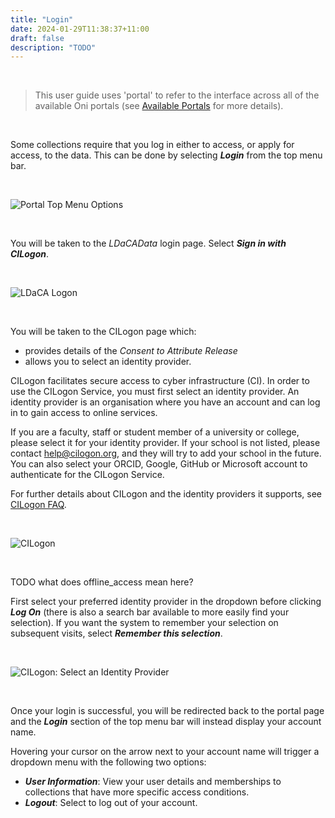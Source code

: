 ```yaml
---
title: "Login"
date: 2024-01-29T11:38:37+11:00
draft: false
description: "TODO"
---
```


<br>

> This user guide uses 'portal' to refer to the interface across all of the available Oni portals (see [Available Portals](/getting-started/available-portals/) for more details).

<br>

Some collections require that you log in either to access, or apply for access, to the data. This can be done by selecting ___Login___ from the top menu bar.

<br>

![Portal Top Menu Options](/help_docs/loginBox.png)

<br>

You will be taken to the _LDaCAData_ login page. Select ___Sign in with CILogon___.

<br>

![LDaCA Logon](/help_docs/LDaCALogon.png)

<br>

You will be taken to the CILogon page which:
- provides details of the _Consent to Attribute Release_
- allows you to select an identity provider.

CILogon facilitates secure access to cyber infrastructure (CI). In order to use the CILogon Service, you must first select an identity provider. An identity provider is an organisation where you have an account and can log in to gain access to online services.

If you are a faculty, staff or student member of a university or college, please select it for your identity provider. If your school is not listed, please contact help@cilogon.org, and they will try to add your school in the future. You can also select your ORCID, Google, GitHub or Microsoft account to authenticate for the CILogon Service.

For further details about CILogon and the identity providers it supports, see [CILogon FAQ](https://www.cilogon.org/faq).

<br>

![CILogon](/help_docs/CILogon.png)

<br>

TODO what does offline_access mean here?

First select your preferred identity provider in the dropdown before clicking ___Log On___ (there is also a search bar available to more easily find your selection). If you want the system to remember your selection on subsequent visits, select ___Remember this selection___.

<br>

![CILogon: Select an Identity Provider](/help_docs/CILogon_IdentityProvider.png)

<br>

Once your login is successful, you will be redirected back to the portal page and the ___Login___ section of the top menu bar will instead display your account name.

Hovering your cursor on the arrow next to your account name will trigger a dropdown menu with the following two options:
- ___User Information___: View your user details and memberships to collections that have more specific access conditions.
- ___Logout___: Select to log out of your account. 